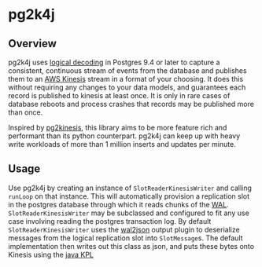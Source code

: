 # pg2k4j

## Overview
pg2k4j uses [logical decoding](https://www.postgresql.org/docs/9.4/static/logicaldecoding.html) in Postgres 9.4 or later to capture a consistent, continuous stream of events from the database and publishes them to an [AWS Kinesis](https://aws.amazon.com/kinesis/) stream in a format of your choosing.
It does this without requiring any changes to your data models, and guarantees each record is published to kinesis at least once.
It is only in rare cases of database reboots and process crashes that records may be published more than once.

Inspired by [pg2kinesis](https://github.com/handshake/pg2kinesis), this library aims to be more feature rich and performant than its python counterpart. pg2k4j 
can keep up with heavy write workloads of more than 1 million inserts and updates per minute. 
## Usage
Use pg2k4j by creating an instance of `SlotReaderKinesisWriter` and calling `runLoop` on that instance. This will automatically
provision a replication slot in the postgres database through which it reads chunks of the [WAL](https://www.postgresql.org/docs/current/static/wal-intro.html).
`SlotReaderKinesisWriter` may be subclassed and configured to fit any use case involving reading the postgres transaction log.
 By default `SlotReaderKinesisWriter` uses the [wal2json](https://github.com/eulerto/wal2json) output plugin to deserialize messages from the logical replication slot into
 `SlotMessage`s. The default implementation then writes out this class as json, and puts these bytes onto Kinesis using the
 [java KPL](https://github.com/awslabs/amazon-kinesis-producer/tree/master/java)
